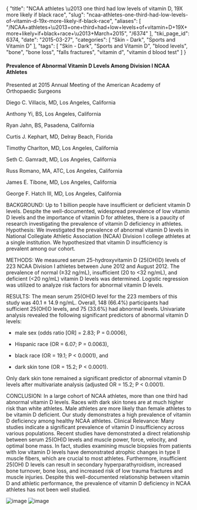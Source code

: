 {
    "title": "NCAA athletes \u2013 one third had low levels of vitamin D, 19X more likely if black race",
    "slug": "ncaa-athletes-one-third-had-low-levels-of-vitamin-d-19x-more-likely-if-black-race",
    "aliases": [
        "/NCAA+athletes+\u2013+one+third+had+low+levels+of+vitamin+D+19X+more+likely+if+black+race+\u2013+March+2015",
        "/6374"
    ],
    "tiki_page_id": 6374,
    "date": "2015-03-27",
    "categories": [
        "Skin - Dark",
        "Sports and Vitamin D"
    ],
    "tags": [
        "Skin - Dark",
        "Sports and Vitamin D",
        "blood levels",
        "bone",
        "bone loss",
        "falls fractures",
        "vitamin d",
        "vitamin d blood test"
    ]
}


#### Prevalence of Abnormal Vitamin D Levels Among Division I NCAA Athletes

Presented at 2015 Annual Meeting of the American Academy of Orthopaedic Surgeons

Diego C. Villacis, MD, Los Angeles, California

Anthony Yi, BS, Los Angeles, California

Ryan Jahn, BS, Pasadena, California

Curtis J. Kephart, MD, Delray Beach, Florida

Timothy Charlton, MD, Los Angeles, California

Seth C. Gamradt, MD, Los Angeles, California

Russ Romano, MA, ATC, Los Angeles, California

James E. Tibone, MD, Los Angeles, California

George F. Hatch III, MD, Los Angeles, California

BACKGROUND: Up to 1 billion people have insufficient or deficient vitamin D levels. Despite the well-documented, widespread prevalence of low vitamin D levels and the importance of vitamin D for athletes, there is a paucity of research investigating the prevalence of vitamin D deficiency in athletes. Hypothesis: We investigated the prevalence of abnormal vitamin D levels in National Collegiate Athletic Association (NCAA) Division I college athletes at a single institution. We hypothesized that vitamin D insufficiency is prevalent among our cohort.

METHODS: We measured serum 25-hydroxyvitamin D (25(OH)D) levels of 223 NCAA Division I athletes between June 2012 and August 2012. The prevalence of normal (≥32 ng/mL), insufficient (20 to <32 ng/mL), and deficient (<20 ng/mL) vitamin D levels was determined. Logistic regression was utilized to analyze risk factors for abnormal vitamin D levels.

RESULTS: The mean serum 25(OH)D level for the 223 members of this study was 40.1 ± 14.9 ng/mL. Overall, 148 (66.4%) participants had sufficient 25(OH)D levels, and 75 (33.6%) had abnormal levels. Univariate analysis revealed the following significant predictors of abnormal vitamin D levels: 

* male sex (odds ratio <span>[OR]</span> = 2.83; P = 0.0006), 

* Hispanic race (OR = 6.07; P = 0.0063), 

* black race (OR = 19.1; P < 0.0001), and 

* dark skin tone (OR = 15.2; P < 0.0001). 

Only dark skin tone remained a significant predictor of abnormal vitamin D levels after multivariate analysis (adjusted OR = 15.2; P < 0.0001).

CONCLUSION: In a large cohort of NCAA athletes, more than one third had abnormal vitamin D levels. Races with dark skin tones are at much higher risk than white athletes. Male athletes are more likely than female athletes to be vitamin D deficient. Our study demonstrates a high prevalence of vitamin D deficiency among healthy NCAA athletes. Clinical Relevance: Many studies indicate a significant prevalence of vitamin D insufficiency across various populations. Recent studies have demonstrated a direct relationship between serum 25(OH)D levels and muscle power, force, velocity, and optimal bone mass. In fact, studies examining muscle biopsies from patients with low vitamin D levels have demonstrated atrophic changes in type II muscle fibers, which are crucial to most athletes. Furthermore, insufficient 25(OH) D levels can result in secondary hyperparathyroidism, increased bone turnover, bone loss, and increased risk of low trauma fractures and muscle injuries. Despite this well-documented relationship between vitamin D and athletic performance, the prevalence of vitamin D deficiency in NCAA athletes has not been well studied.

<img src="https://d1bk1kqxc0sym.cloudfront.net/attachments/png/g564-1.png" alt="image">
<img src="https://d1bk1kqxc0sym.cloudfront.net/attachments/png/g564-2.png" alt="image">